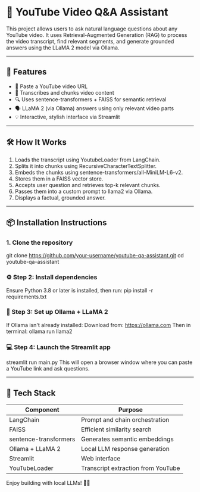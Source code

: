 # 🎥 YouTube Video Q&A Assistant

This project allows users to ask natural language questions about any YouTube video. It uses Retrieval-Augmented Generation (RAG) to process the video transcript, find relevant segments, and generate grounded answers using the LLaMA 2 model via Ollama.

---

## 🚀 Features

- 🔗 Paste a YouTube video URL
- 🧠 Transcribes and chunks video content
- 🔍 Uses sentence-transformers + FAISS for semantic retrieval
- 🗣️ LLaMA 2 (via Ollama) answers using only relevant video parts
- 💡 Interactive, stylish interface via Streamlit

---

## 🛠️ How It Works

1. Loads the transcript using YoutubeLoader from LangChain.
2. Splits it into chunks using RecursiveCharacterTextSplitter.
3. Embeds the chunks using sentence-transformers/all-MiniLM-L6-v2.
4. Stores them in a FAISS vector store.
5. Accepts user question and retrieves top-k relevant chunks.
6. Passes them into a custom prompt to llama2 via Ollama.
7. Displays a factual, grounded answer.

---

## 📦 Installation Instructions

### 1. Clone the repository
git clone https://github.com/your-username/youtube-qa-assistant.git
cd youtube-qa-assistant

### ⚙️ Step 2: Install dependencies
Ensure Python 3.8 or later is installed, then run:
pip install -r requirements.txt

### 🧠 Step 3: Set up Ollama + LLaMA 2
If Ollama isn't already installed:
Download from: https://ollama.com
Then in terminal: ollama run llama2

### 💻 Step 4: Launch the Streamlit app
streamlit run main.py
This will open a browser window where you can paste a YouTube link and ask questions.

---

## 🧩 Tech Stack

| Component             | Purpose                               |
|-----------------------|---------------------------------------|
| LangChain             | Prompt and chain orchestration        |
| FAISS                 | Efficient similarity search           |
| sentence-transformers | Generates semantic embeddings         |
| Ollama + LLaMA 2      | Local LLM response generation         |
| Streamlit             | Web interface                         |
| YouTubeLoader         | Transcript extraction from YouTube    |

Enjoy building with local LLMs! 🧠💬
